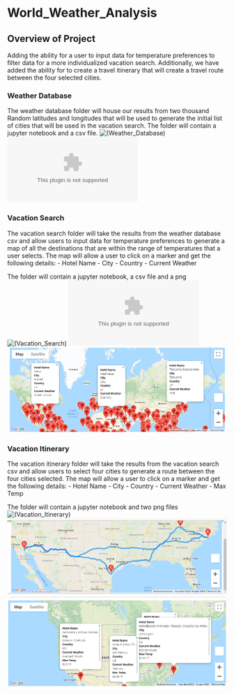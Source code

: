 # World_Weather_Analysis

## Overview of Project
Adding the ability for a user to input data for temperature preferences to filter data for a more individualized vacation search. Additionally, we have added the ability for to create a travel itinerary that will create a travel route between the four selected cities. 

### Weather Database
The weather database folder will house our results from two thousand Random latitudes and longitudes that will be used to generate the initial list of cities that will be used in the vacation search. The folder will contain a jupyter notebook and a csv file. 
![(Weather_Database)](https://github.com/john10roberts/World_Weather_Analysis/blob/main/Weather_Database/Weather_Database.ipynb)
![WeatherPy_Database](https://github.com/john10roberts/World_Weather_Analysis/blob/main/Weather_Database/WeatherPy_Database.csv)

### Vacation Search
The vacation search folder will take the results from the weather database csv and allow users to input data for temperature preferences to generate a map of all the destinations that are within the range of temperatures that a user selects. The map will allow a user to click on a marker and get the following details: 
    - Hotel Name
    - City
    - Country
    - Current Weather
    
The folder will contain a jupyter notebook, a csv file and a png
![(Vacation_Search)](https://github.com/john10roberts/World_Weather_Analysis/blob/main/Vacation_Search/Vacation_Search.ipynb)
![WeatherPy_Vacation](https://github.com/john10roberts/World_Weather_Analysis/blob/main/Vacation_Search/WeatherPy_vacation.csv)
![WeatherPy_Map](https://github.com/john10roberts/World_Weather_Analysis/blob/main/Vacation_Search/WeatherPy_vacation_map.png)

### Vacation Itinerary
The vacation itinerary folder will take the results from the vacation search csv and allow users to select four cities to generate a route between the four cities selected. The map will allow a user to click on a marker and get the following details:
    - Hotel Name
    - City
    - Country
    - Current Weather
    - Max Temp
    
The folder will contain a jupyter notebook and two png files
![(Vacation_Itinerary)](https://github.com/john10roberts/World_Weather_Analysis/blob/main/Vacation_Itinerary/Vacation_Itinerary.ipynb)
![WeatherPy_Travel_Map](https://github.com/john10roberts/World_Weather_Analysis/blob/main/Vacation_Itinerary/WeatherPy_travel_map.png)
![WeatherPy_Travel_Map](https://github.com/john10roberts/World_Weather_Analysis/blob/main/Vacation_Itinerary/WeatherPy_travel_map_markers.png)

